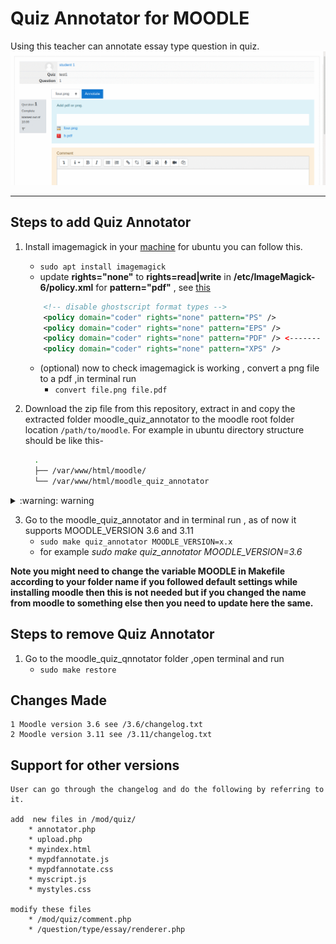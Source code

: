 # Quiz Annotator for MOODLE

Using this teacher can annotate essay type question in quiz.
![demo](/src/demo.gif)
___

## Steps to add Quiz Annotator

1. Install imagemagick in your [machine](https://linoxide.com/install-latest-imagemagick-on-ubuntu-20-04/) for ubuntu you can follow this.
    * `sudo apt install imagemagick`
    *  update __rights="none"__ to __rights=read|write__ in __/etc/ImageMagick-6/policy.xml__  for __pattern="pdf"__ , see [this](https://askubuntu.com/questions/1181762/imagemagickconvert-im6-q16-no-images-defined)
    ```xml
        <!-- disable ghostscript format types -->
        <policy domain="coder" rights="none" pattern="PS" />
        <policy domain="coder" rights="none" pattern="EPS" />
        <policy domain="coder" rights="none" pattern="PDF" /> <------- Here!!
        <policy domain="coder" rights="none" pattern="XPS" />

    ```

    * (optional) now to check imagemagick is working , convert a png file to a pdf ,in terminal run 
        * `convert file.png file.pdf`  
2. Download the zip file from this repository, extract in and copy the extracted folder moodle_quiz_annotator to the moodle root folder location `/path/to/moodle`. For example in ubuntu directory structure should be like this-
    ```bash
      .
      ├── /var/www/html/moodle/
      └── /var/www/html/moodle_quiz_annotator
    ```

<details><summary> :warning: warning </summary>
 
#### after step 3 these files are going to be changed
    * moodle/quesiton/type/essay/renderer.php
    * moodle/mod/quiz/comment.php
</details>

 

3. Go to the moodle_quiz_annotator and in terminal run , as of now it supports MOODLE_VERSION 3.6 and 3.11
    * `sudo make quiz_annotator MOODLE_VERSION=x.x` 
    * for example _sudo make quiz_annotator MOODLE_VERSION=3.6_

__Note you might need to change the variable MOODLE in Makefile according to your folder name if you followed default settings while installing moodle then this is not needed but if you changed the name from moodle to something else then you need to update here the same.__ 



## Steps to remove Quiz Annotator 
1. Go to the moodle_quiz_qnnotator folder ,open terminal and run 
    * `sudo make restore`

## Changes Made
    1 Moodle version 3.6 see /3.6/changelog.txt
    2 Moodle version 3.11 see /3.11/changelog.txt
## Support for other versions
    User can go through the changelog and do the following by referring to it.

    add  new files in /mod/quiz/ 
        * annotator.php
        * upload.php 
        * myindex.html
        * mypdfannotate.js
        * mypdfannotate.css
        * myscript.js
        * mystyles.css 

    modify these files
        * /mod/quiz/comment.php
        * /question/type/essay/renderer.php

